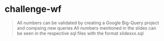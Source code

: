 # challenge-wf

> All numbers can be validated by creating a Google Big-Query project and compsing new queries
> All numbers mentioned in the slides can be seen in the respective sql files with the format slidesxx.sql
